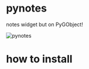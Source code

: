 # pynotes
notes widget but on PyGObject!

![pynotes](https://github.com/user-attachments/assets/449bfd3d-0bbf-468a-a492-7fc292d2a7ed)

# how to install
